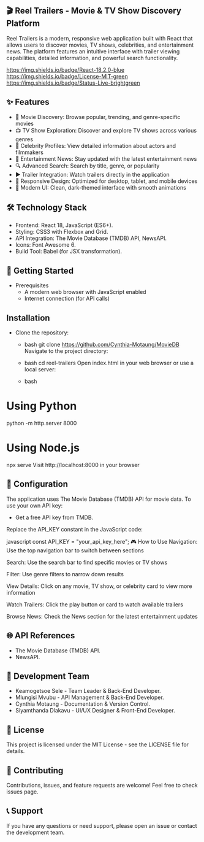 ## 🎬 Reel Trailers - Movie & TV Show Discovery Platform

Reel Trailers is a modern, responsive web application built with React that allows users to discover movies, TV shows, celebrities, and entertainment news. The platform features an intuitive interface with trailer viewing capabilities, detailed information, and powerful search functionality.

https://img.shields.io/badge/React-18.2.0-blue https://img.shields.io/badge/License-MIT-green https://img.shields.io/badge/Status-Live-brightgreen

## ✨ Features
* 🎥 Movie Discovery: Browse popular, trending, and genre-specific movies
* 📺 TV Show Exploration: Discover and explore TV shows across various genres
* 🌟 Celebrity Profiles: View detailed information about actors and filmmakers
* 📰 Entertainment News: Stay updated with the latest entertainment news
* 🔍 Advanced Search: Search by title, genre, or popularity
* ▶️ Trailer Integration: Watch trailers directly in the application
* 📱 Responsive Design: Optimized for desktop, tablet, and mobile devices
* 🎨 Modern UI: Clean, dark-themed interface with smooth animations

## 🛠️ Technology Stack
* Frontend: React 18, JavaScript (ES6+).
* Styling: CSS3 with Flexbox and Grid.
* API Integration: The Movie Database (TMDB) API, NewsAPI.
* Icons: Font Awesome 6.
* Build Tool: Babel (for JSX transformation).

## 🚀 Getting Started
* Prerequisites
  - A modern web browser with JavaScript enabled
  - Internet connection (for API calls)

## Installation
* Clone the repository:
   - bash
git clone https://github.com/Cynthia-Motaung/MovieDB
Navigate to the project directory:

  - bash
cd reel-trailers
Open index.html in your web browser or use a local server:

  - bash
# Using Python
python -m http.server 8000

# Using Node.js
npx serve
Visit http://localhost:8000 in your browser

## 🔧 Configuration
The application uses The Movie Database (TMDB) API for movie data. To use your own API key:
* Get a free API key from TMDB.

Replace the API_KEY constant in the JavaScript code:

javascript
const API_KEY = "your_api_key_here";
🎮 How to Use
Navigation: Use the top navigation bar to switch between sections

Search: Use the search bar to find specific movies or TV shows

Filter: Use genre filters to narrow down results

View Details: Click on any movie, TV show, or celebrity card to view more information

Watch Trailers: Click the play button or card to watch available trailers

Browse News: Check the News section for the latest entertainment updates

## 🌐 API References
* The Movie Database (TMDB) API.
* NewsAPI.

## 👥 Development Team
* Keamogetsoe Sele - Team Leader & Back-End Developer.
* Mlungisi Mvubu - API Management & Back-End Developer.
* Cynthia Motaung - Documentation & Version Control.
* Siyamthanda Dlakavu - UI/UX Designer & Front-End Developer.

## 📄 License
This project is licensed under the MIT License - see the LICENSE file for details.

## 🤝 Contributing
Contributions, issues, and feature requests are welcome! Feel free to check issues page.

## 📞 Support
If you have any questions or need support, please open an issue or contact the development team.
